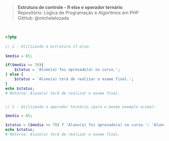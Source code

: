 > **Estrutura de controle - If else e operador ternário**     
> Repositório: Lógica de Programação e Algoritmos em PHP   
> GitHub: @michelelozada
&nbsp;
     
&nbsp;     
```php
<?php
	
// 1 - Utilizando a estrutura if-else: 
	
$media = 65;

if($media >= 70){
	$status = 'Aluno(a) foi aprovado(a) no curso.';
} else {
	$status = 'Aluno(a) terá de realizar o exame final.';
}
echo $status;	
# Retorna: Aluno(a) terá de realizar o exame final.


// 2 - Utilizando o operador ternário (para o mesmo exemplo acima):

$media = 65;

$status = ($media >= 70) ? 'Aluno(a) foi aprovado(a) no curso.': 'Aluno(a) terá de realizar o exame final.';
echo $status;
# Retorna: Aluno(a) terá de realizar o exame final.
```